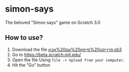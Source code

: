 # simon-says
The beloved "Simon says" game on Scratch 3.0


## How to use?

1. Download the file [פרוייקט%20סיימון%20עם%20אבא.sb3](פרוייקט%20סיימון%20עם%20אבא.sb3)
1. Go to https://beta.scratch.mit.edu/
1. Open the file Using `file -> Upload from your computer`.
1. Hit the "Go" button
